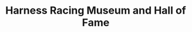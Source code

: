 ---
layout: repo
title: "Harness Racing Museum and Hall of Fame"
id: 20076
permalink: repos/20076/
---